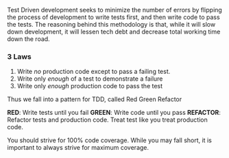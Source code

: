 

Test Driven development seeks to minimize the number of errors by flipping the process of development to write tests first, and then write code to pass the tests. The reasoning behind this methodology is that, while it will slow down development, it will lessen tech debt and decrease total working time down the road.

### 3 Laws
1. Write *no* production code except to pass a failing test.
2.  Write only *enough* of a test to demonstrate a failure
3. Write only *enough* production code to pass the test

Thus we fall into a pattern for TDD, called Red Green Refactor

**RED**: Write tests until you fail
**GREEN**: Write code until you pass
**REFACTOR**: Refactor tests and production code. Treat test like you treat production code.

You should strive for 100% code coverage. While you may fall short, it is important to always strive for maximum coverage.